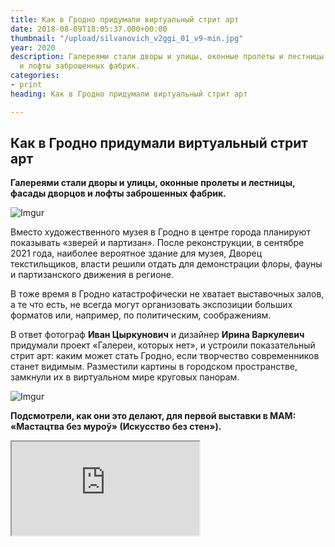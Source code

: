 ```yaml
---
title: Как в Гродно придумали виртуальный стрит арт
date: 2018-08-09T18:05:37.000+00:00
thumbnail: "/upload/silvanovich_v2ggi_01_v9-min.jpg"
year: 2020
description: Галереями стали дворы и улицы, оконные пролеты и лестницы, фасады дворцов
  и лофты заброшенных фабрик.
categories:
- print
heading: Как в Гродно придумали виртуальный стрит арт

---
```

## **Как в Гродно придумали виртуальный стрит арт**

**Галереями стали дворы и улицы, оконные пролеты и лестницы, фасады дворцов и лофты заброшенных фабрик.**

![Imgur](https://i.imgur.com/1uvxrOC.jpg)

Вместо художественного музея в Гродно в центре города планируют показывать «зверей и партизан». После реконструкции, в сентябре 2021 года, наиболее вероятное здание для музея, Дворец текстильщиков, власти решили отдать для демонстрации флоры, фауны и партизанского движения в регионе. 

В тоже время в Гродно катастрофически не хватает выставочных залов, а те что есть, не всегда могут организовать экспозиции больших форматов или, например, по политическим, соображениям. 

В ответ фотограф **Иван Цыркунович** и дизайнер **Ирина Варкулевич** придумали проект «Галереи, которых нет», и устроили показательный стрит арт: каким может стать Гродно, если творчество современников станет видимым. Разместили картины в городском пространстве, замкнули их в виртуальном мире круговых панорам.

![Imgur](https://i.imgur.com/XAsXgri.jpg)

**Подсмотрели, как они это делают, для первой выставки в МАМ:  «Мастацтва без муроў» (Искусство без стен»).**

<div>
<iframe class="youtube" src="https://www.youtube.com/embed/1YiMR14fiAY">
</div>
  
Выбрать место для съемки очень непросто, например, _«Можно годами искать точку, чтобы было пять торцов. В конце концов Иван такую нашел»,_ - говорит Ирина.  Для МАМ приземлили на Фолюше картины литовского художника **Гинтаса Вайчиса**. 

![Imgur](https://i.imgur.com/KXhN80i.jpg)
  
Найти точку для удачной панорамы, монтаж – это важный этап, но не последний. Дальше включается Ирина, её видение, какие работы впишутся в конкретный интерьер или экстерьер.

Так камерная **Виктория Ильина** просто всегда была в маленьком дворике в старом городе. 

![Imgur](https://i.imgur.com/Vw19Qpt.jpg)
  
Экзистенциальные абстракции **Александра Балдакова** «ушли» в недостроенный цех.
  
![Imgur](https://i.imgur.com/3nNF1eR.jpg)

Мистическая **Наталья Ляпкина** – вписалась в декаданс заброшенного дворца в Жемыславле.
  
![Imgur](https://i.imgur.com/mj8HJD4.jpg)
  
Девушки **Александра Сильвановича** гуляют в центре по Социалистической.
  
![Imgur](https://i.imgur.com/SI7ysCx.jpg)
  
**Инна МАКСИМЧИК**

mamgrodno@gmail.com

**Фото:** _Иван Цыркунович_